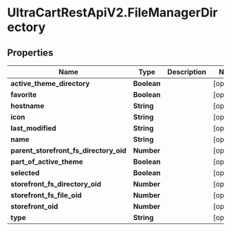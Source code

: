 # UltraCartRestApiV2.FileManagerDirectory

## Properties

Name | Type | Description | Notes
------------ | ------------- | ------------- | -------------
**active_theme_directory** | **Boolean** |  | [optional] 
**favorite** | **Boolean** |  | [optional] 
**hostname** | **String** |  | [optional] 
**icon** | **String** |  | [optional] 
**last_modified** | **String** |  | [optional] 
**name** | **String** |  | [optional] 
**parent_storefront_fs_directory_oid** | **Number** |  | [optional] 
**part_of_active_theme** | **Boolean** |  | [optional] 
**selected** | **Boolean** |  | [optional] 
**storefront_fs_directory_oid** | **Number** |  | [optional] 
**storefront_fs_file_oid** | **Number** |  | [optional] 
**storefront_oid** | **Number** |  | [optional] 
**type** | **String** |  | [optional] 


